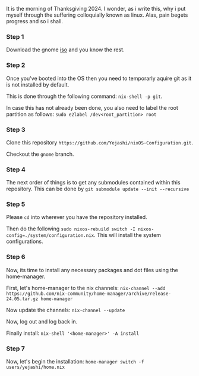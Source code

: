 It is the morning of Thanksgiving 2024. I wonder, as i write this, why i put myself through the suffering colloquially known as linux. Alas, pain begets progress and so i shall.

### Step 1
Download the gnome [iso](https://nixos.org/download/#nixos-iso) and you know the rest.

### Step 2
Once you've booted into the OS then you need to temporarly aquire git as it is not installed by default. 

This is done through the following command: `nix-shell -p git`.

In case this has not already been done, you also need to label the root partition as follows: `sudo e2label /dev<root_partition> root`

### Step 3
Clone this repository `https://github.com/Yejashi/nixOS-Configuration.git`.

Checkout the `gnome` branch.

### Step 4
The next order of things is to get any submodules contained within this repository. This can be done by `git submodule update --init --recursive`

### Step 5
Please `cd` into wherever you have the repository installed.

Then do the following `sudo nixos-rebuild switch -I nixos-config=./system/configuration.nix`. This will install the system configurations.

### Step 6
Now, its time to install any necessary packages and dot files using the home-manager.

First, let's home-manager to the nix channels: `nix-channel --add https://github.com/nix-community/home-manager/archive/release-24.05.tar.gz home-manager`

Now update the channels: `nix-channel --update`

Now, log out and log back in.

Finally install: `nix-shell '<home-manager>' -A install`

### Step 7
Now, let's begin the installation: `home-manager switch -f users/yejashi/home.nix`
